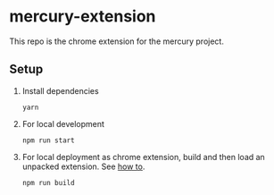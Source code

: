 # mercury-extension

This repo is the chrome extension for the mercury project.

## Setup
1. Install dependencies

    ```
    yarn
    ```

2. For local development

    ```
    npm run start
    ```

3. For local deployment as chrome extension, build and then load an unpacked extension. See [how to](https://developer.chrome.com/extensions/getstarted#unpacked).

    ```
    npm run build
    ```
